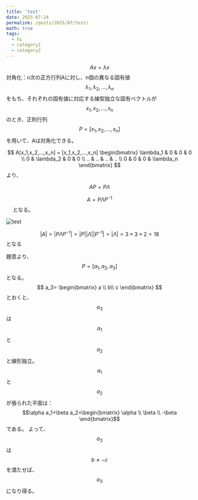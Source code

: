 ```yaml
---
title: 'test'
date: 2025-07-24
permalink: /posts/2025/07/test/
math: true
tags:
  - hi
  - category1
  - category2
---
```

	
$$
Ax=\lambda x
$$
対角化：n次の正方行列Aに対し、n個の異なる固有値$$\lambda_1,\lambda_2,..., \lambda_n$$をもち、それぞれの固有値に対応する線型独立な固有ベクトルが$$x_1, x_2, ..., x_n$$のとき、正則行列$$P=[x_1,x_2,...,x_n]$$を用いて、Aは対角化できる。

$$
A[x_1,x_2,...,x_n] = [x_1,x_2,...,x_n] \begin{bmatrix} \lambda_1 & 0 & 0 & 0 \\ 0 & \lambda_2 & 0 & 0 \\ .. & .. & .. & .. \\ 0 & 0 & 0 & \lambda_n \end{bmatrix}
$$
より、

$$
AP=P\Lambda
$$

$$
A=P\Lambda P^{-1}
$$　
となる。

![test](/academicpages/_posts/images/avatar.jpg)

$$
|A|=|P\Lambda P^{-1}|=|P||\Lambda||P^{-1}|=|\Lambda|=3\times3\times2=18
$$となる

題意より、$$P=[a_1,a_2,a_3]$$となる。
$$
a_3= \begin{bmatrix} a \\ b\\ c \end{bmatrix}
$$とおくと、$$a_3$$は$$a_1$$と$$a_2$$と線形独立。
$$a_1$$と$$a_2$$が張られた平面は：
$$\alpha a_1+\beta a_2=\begin{bmatrix} \alpha \\ \beta \\ -\beta \end{bmatrix}$$である。
よって、
$$a_3$$は $$b\neq -c$$ を満たせば、$$a_3$$になり得る。








